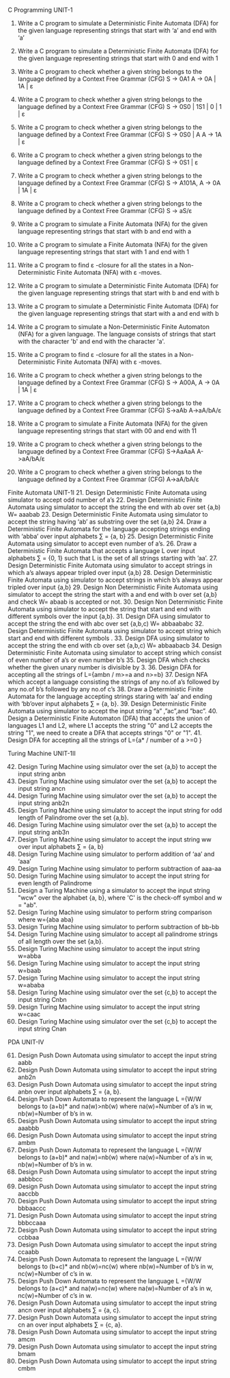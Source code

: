 C Programming     UNIT-1
1.	Write a C program to simulate a Deterministic Finite Automata (DFA) for the given language representing strings that start with ‘a’ and end with ‘a’
2.	Write a C program to simulate a Deterministic Finite Automata (DFA) for the given language representing strings that start with 0 and end with 1
3.	Write a C program to check whether a given string belongs to the language defined by a Context Free Grammar (CFG)
S → 0A1	A → 0A | 1A | ε
4.	Write a C program to check whether a given string belongs to the language defined by a Context Free Grammar (CFG)
S → 0S0 | 1S1 | 0 | 1 | ε
5.	Write a C program to check whether a given string belongs to the language defined by a Context Free Grammar (CFG)
S → 0S0 | A	     A → 1A | ε
6.	Write a C program to check whether a given string belongs to the language defined by a Context Free Grammar (CFG)
S → 0S1 | ε 
7.	Write a C program to check whether a given string belongs to the language defined by a Context Free Grammar (CFG)
S → A101A,	A → 0A | 1A | ε
8.	Write a C program to check whether a given string belongs to the language defined by a Context Free Grammar (CFG)
S → aS/ε

9.	Write a C program to simulate a  Finite Automata (NFA) for the given language representing strings that start with b and end with a
10.	Write a C program to simulate a  Finite Automata (NFA) for the given language representing strings that start with 1 and end with 1
11.	Write a C program to find ε -closure for all the states in a Non-Deterministic Finite Automata (NFA) with ε -moves.
12.	Write a C program to simulate a Deterministic Finite Automata (DFA) for the given language representing strings that start with b and end with b
13.	Write a C program to simulate a Deterministic Finite Automata (DFA) for the given language representing strings that start with a and end with b
14.	Write a C program to simulate a Non-Deterministic Finite Automaton (NFA) for a given language. The language consists of strings that start with the character 'b' and end with the character 'a'.
15.	Write a C program to find ε -closure for all the states in a Non-Deterministic Finite Automata (NFA) with ε -moves.
16.	Write a C program to check whether a given string belongs to the language defined by a Context Free Grammar (CFG)
      S → A00A,	A → 0A | 1A | ε
17.	Write a C program to check whether a given string belongs to the language defined by a Context Free Grammar (CFG)
S->aAb
	A->aA/bA/ε
18.	Write a C program to simulate a  Finite Automata (NFA) for the given language representing strings that start with 00 and end with 11
19.	Write a C program to check whether a given string belongs to the language defined by a Context Free Grammar (CFG)
S->AaAaA
	A->aA/bA/ε
20.	Write a C program to check whether a given string belongs to the language defined by a Context Free Grammar (CFG)
                    A->aA/bA/ε

Finite Automata    UNIT-1I
21.	Design Deterministic Finite Automata using simulator to accept odd number of a’s
22.	Design Deterministic Finite Automata using simulator to accept the string the end with ab over set {a,b)
          W=  aaabab
23.	Design Deterministic Finite Automata using simulator to accept the string having ‘ab’ as substring over the set {a,b}
24.	Draw a Deterministic Finite Automata for the language accepting strings ending with ‘abba’ over input alphabets ∑ = {a, b}
25.	Design Deterministic Finite Automata  using simulator to  accept even number of a’s.
26.	Draw a Deterministic Finite Automata that accepts a language L over input alphabets ∑ = {0, 1} such that L is the set of all strings starting with ’aa’.
27.	Design Deterministic Finite Automata using simulator to  accept strings in which a’s always appear tripled over input {a,b}
28.	Design Deterministic Finite Automata using simulator to  accept strings in which b’s always appear tripled over input {a,b}
29.	Design Non Deterministic Finite Automata using simulator to accept the string the start with a and end with b over set {a,b} and check W=  abaab is accepted or not.
30.	Design Non Deterministic Finite Automata using simulator to accept the string that start and end with different symbols over the input {a,b}.
31.	Design DFA using simulator to accept the string the end with abc over set {a,b,c)            W=  abbaababc
32.	Design Deterministic Finite Automata  using simulator to  accept string which start and end  with different symbols .
33.	Design DFA using simulator to accept the string the end with cb over set {a,b,c)            W=  abbaabacb
34.	Design Deterministic Finite Automata  using simulator to  accept string which consist of even number of a’s or even number b’s
35.	Design DFA which checks whether the given unary number is divisible by 3.
36.	Design DFA for accepting all the strings of L={ambn / m>=a and n>=b}
37.	Design NFA which accept a language consisting the strings of any no.of a’s followed by any no.of b’s followed by any no.of c’s
38.	Draw a Deterministic Finite Automata for the language accepting strings staring with ’aa’  and ending with ‘bb’over input alphabets ∑ = {a, b}.
39.	Design Deterministic Finite Automata using simulator to accept the input string “a” ,”ac”,and ”bac”.
40.	Design a Deterministic Finite Automaton (DFA) that accepts the union of languages L1 and L2, where L1 accepts the string "0" and L2 accepts the string "1", we need to create a DFA that accepts strings "0" or "1".
41.	Design DFA for accepting all the strings of L={a* / number of a >=0 }
 
						
Turing Machine                           UNIT-1II

42.	Design Turing Machine using simulator over the set {a,b} to accept the input string anbn     
43.	Design Turing Machine using simulator over the set {a,b} to accept the input string ancn   
44.	Design Turing Machine using simulator over the set {a,b}  to accept the input string anb2n
45.	Design Turing Machine using simulator to accept the input string for odd length of Palindrome  over the set {a,b}.
46.	Design Turing Machine using simulator over the set {a,b}  to accept the input string anb3n
47.	Design Turing Machine using simulator to accept the input string  ww over input alphabets ∑ = {a, b}
48.	Design Turing Machine using simulator to perform addition of ‘aa’ and ‘aaa’
49.	Design Turing Machine using simulator to perform subtraction of aaa-aa
50.	 Design Turing Machine using simulator to accept the input string for even length of Palindrome  
51.	Design a Turing Machine using a simulator to accept the input string "wcw" over the alphabet {a, b}, where 'C' is the check-off symbol and w = "ab".
52.	Design Turing Machine using simulator to perform string comparison where w={aba aba}
53.	Design Turing Machine using simulator to perform subtraction of bb-bb
54.	Design Turing Machine using simulator to accept all palindrome strings of all length over the set {a,b}.
55.	 Design Turing Machine using simulator to accept the input string w=abba 
56.	 Design Turing Machine using simulator to accept the input string w=baab 
57.	 Design Turing Machine using simulator to accept the input string w=ababa 
58.	Design Turing Machine using simulator over the set {c,b} to accept the input string Cnbn     
59.	 Design Turing Machine using simulator to accept the input string w=caac
60.	Design Turing Machine using simulator over the set {c,b} to accept the input string Cnan

PDA   UNIT-IV

61.	Design Push Down Automata using simulator to accept the input string aabb
62.	Design Push Down Automata using simulator to accept the input string  anb2n
63.	Design Push Down Automata using simulator to accept the input string  anbn   over input alphabets ∑ = {a, b}.
64.	Design Push Down Automata to represent the language L ={W/W belongs to (a+b)* and na(w)>nb(w) where na(w)=Number of a’s in w, nb(w)=Number of b’s in w.
65.	Design Push Down Automata using simulator to accept the input string aaabbb
66.	Design Push Down Automata using simulator to accept the input string ambm
67.	Design Push Down Automata to represent the language L ={W/W belongs to (a+b)* and na(w)=nb(w) where na(w)=Number of a’s in w, nb(w)=Number of b’s in w.
68.	Design Push Down Automata using simulator to accept the input string aabbbcc
69.	Design Push Down Automata using simulator to accept the input string aaccbb
70.	Design Push Down Automata using simulator to accept the input string bbbaaccc
71.	Design Push Down Automata using simulator to accept the input string bbbccaaa
72.	Design Push Down Automata using simulator to accept the input string ccbbaa
73.	Design Push Down Automata using simulator to accept the input string ccaabb
74.	Design Push Down Automata to represent the language L ={W/W belongs to (b+c)* and nb(w)=nc(w) where nb(w)=Number of b’s in w, nc(w)=Number of c’s in w.
75.	Design Push Down Automata to represent the language L ={W/W belongs to (a+c)* and na(w)=nc(w) where na(w)=Number of a’s in w, nc(w)=Number of c’s in w.
76.	Design Push Down Automata using simulator to accept the input string  ancn   over input alphabets ∑ = {a, c}.
77.	Design Push Down Automata using simulator to accept the input string
  cn an  over input alphabets ∑ = {c, a}.
78.	Design Push Down Automata using simulator to accept the input string amcm
79.	Design Push Down Automata using simulator to accept the input string bmam
80.	Design Push Down Automata using simulator to accept the input string cmbm
